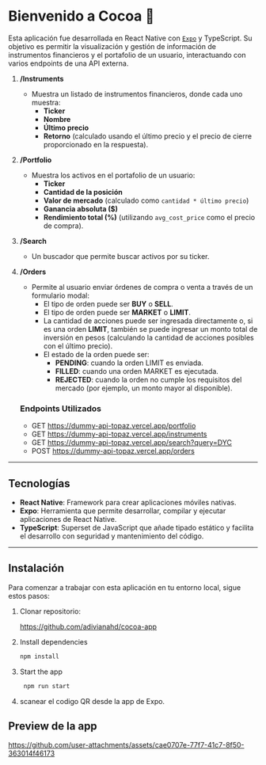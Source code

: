 # Bienvenido a Cocoa 👋

Esta aplicación fue desarrollada en React Native con [`Expo`](https://www.npmjs.com/package/create-expo-app) y TypeScript. 
Su objetivo es permitir la visualización y gestión de información de instrumentos financieros y el portafolio de un usuario, interactuando con varios endpoints de una API externa. 

1. **/Instruments**  
   - Muestra un listado de instrumentos financieros, donde cada uno muestra:
     - **Ticker**
     - **Nombre**
     - **Último precio**
     - **Retorno** (calculado usando el último precio y el precio de cierre proporcionado en la respuesta).

2. **/Portfolio**  
   - Muestra los activos en el portafolio de un usuario:
     - **Ticker**
     - **Cantidad de la posición**
     - **Valor de mercado** (calculado como `cantidad * último precio`)
     - **Ganancia absoluta ($)**
     - **Rendimiento total (%)** (utilizando `avg_cost_price` como el precio de compra).

3. **/Search**  
   - Un buscador que permite buscar activos por su ticker.

4. **/Orders**  
   - Permite al usuario enviar órdenes de compra o venta a través de un formulario modal:
     - El tipo de orden puede ser **BUY** o **SELL**.
     - El tipo de orden puede ser **MARKET** o **LIMIT**.
     - La cantidad de acciones puede ser ingresada directamente o, si es una orden **LIMIT**, también se puede ingresar un monto total de inversión en pesos (calculando la cantidad de acciones posibles con el último precio).
     - El estado de la orden puede ser:
       - **PENDING**: cuando la orden LIMIT es enviada.
       - **FILLED**: cuando una orden MARKET es ejecutada.
       - **REJECTED**: cuando la orden no cumple los requisitos del mercado (por ejemplo, un monto mayor al disponible).
      
   ### Endpoints Utilizados
   - GET https://dummy-api-topaz.vercel.app/portfolio
   - GET https://dummy-api-topaz.vercel.app/instruments
   - GET https://dummy-api-topaz.vercel.app/search?query=DYC
   - POST https://dummy-api-topaz.vercel.app/orders

---

## Tecnologías

- **React Native**: Framework para crear aplicaciones móviles nativas.
- **Expo**: Herramienta que permite desarrollar, compilar y ejecutar aplicaciones de React Native.
- **TypeScript**: Superset de JavaScript que añade tipado estático y facilita el desarrollo con seguridad y mantenimiento del código.

---

## Instalación

Para comenzar a trabajar con esta aplicación en tu entorno local, sigue estos pasos:

1. Clonar repositorio:

   https://github.com/adivianahd/cocoa-app

1. Install dependencies

   ```bash
   npm install
   ```

2. Start the app

   ```bash
    npm run start
   ```

3. scanear el codigo QR desde la app de Expo.

## Preview de la app


https://github.com/user-attachments/assets/cae0707e-77f7-41c7-8f50-363014f46173


